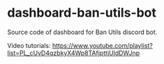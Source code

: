 # dashboard-ban-utils-bot

Source code of dashboard for Ban Utils discord bot.

Video tutorials: https://www.youtube.com/playlist?list=PL_cUvD4qzbkyX4Wp8TAfjpttjUldDWJnp
